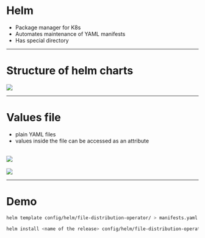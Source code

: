 # Helm

- Package manager for K8s
- Automates maintenance of YAML manifests
- Has special directory
---

# Structure of helm charts


<img src="/helm_dir.png" class="" />

---

# Values file

- plain YAML files
- values inside the file can be accessed as an attribute <br>
<br>
<img src="/val_access.png" class="" />
<br>
<br>
<img src="/values.png" class="" />

---

# Demo

``` bash
helm template config/helm/file-distribution-operator/ > manifests.yaml

helm install <name of the release> config/helm/file-distribution-operator/ --namespace fdo-system --create-namespace
```